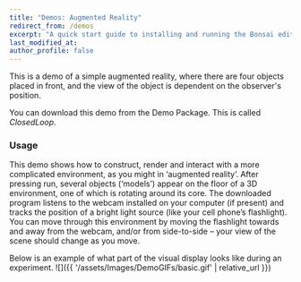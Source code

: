```yaml
---
title: "Demos: Augmented Reality"
redirect_from: /demos
excerpt: "A quick start guide to installing and running the Bonsai editor."
last_modified_at: 
author_profile: false
---
```

This is a demo of a simple augmented reality, where there are four objects placed in front, and the view of the object is dependent on the observer's position.

You can download this demo from the Demo Package. This is called _ClosedLoop_. 

### Usage
This demo shows how to construct, render and interact with a more complicated environment, as you might in ‘augmented reality’. After pressing run, several objects (‘models’) appear on the floor of a 3D environment, one of which is rotating around its core. The downloaded program listens to the webcam installed on your computer (if present) and tracks the position of a bright light source (like your cell phone’s flashlight). You can move through this environment by moving the flashlight towards and away from the webcam, and/or from side-to-side – your view of the scene should change as you move.

Below is an example of what part of the visual display looks like during an experiment. 
![]({{ '/assets/Images/DemoGIFs/basic.gif' | relative_url }})